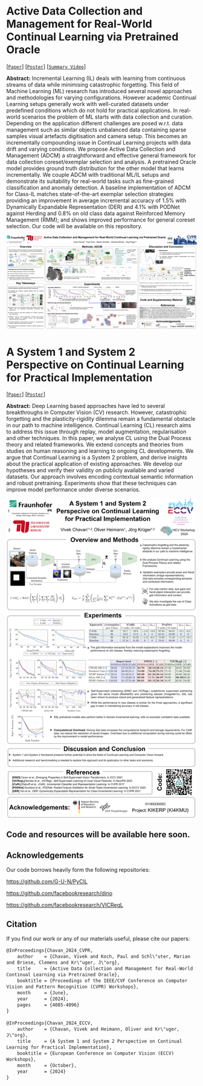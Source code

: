 # Active Data Collection and Management for Real-World Continual Learning via Pretrained Oracle

[[`Paper`](https://openaccess.thecvf.com/content/CVPR2024W/CLVISION/html/Chavan_Active_Data_Collection_and_Management_for_Real-World_Continual_Learning_via_CVPRW_2024_paper.html)] [[`Poster`](https://drive.google.com/file/d/1_8FC60_aXVbQHE0Ygls-7R0rwjBmtdyx/view?usp=sharing)] [[`Summary Video`](https://youtu.be/HwEzN7DfJw0?si=yCd5bYWm204ICdOb)]

**Abstract:** Incremental Learning (IL) deals with learning from continuous streams of data while minimising catastrophic forgetting. This field of Machine Learning (ML) research has introduced several novel approaches and methodologies for varying configurations. However academic Continual Learning setups generally work with well-curated datasets under predefined conditions which do not hold for practical applications. In real-world scenarios the problem of ML starts with data collection and curation. Depending on the application different challenges are posed w.r.t. data management such as similar objects unbalanced data containing sparse samples visual artefacts digitisation and camera setup. This becomes an incrementally compounding issue in Continual Learning projects with data drift and varying conditions. We propose Active Data Collection and Management (ADCM) a straightforward and effective general framework for data collection coreset/exemplar selection and analysis. A pretrained Oracle model provides ground truth distribution for the other model that learns incrementally. We couple ADCM with traditional ML/IL setups and demonstrate its suitability for real-world tasks such as fine-grained classification and anomaly detection. A baseline implementation of ADCM for Class-IL matches state-of-the-art exemplar selection strategies providing an improvement in average incremental accuracy of 1.5% with Dynamically Expandable Representation (DER) and 4.1% with PODNet against Herding and 0.8% on old class data against Reinforced Memory Management (RMM); and shows improved performance for general coreset selection. Our code will be available on this repository.


![Poster_img](https://github.com/Vivek9Chavan/ADCM/blob/main/ADCM_Poster_CVPRW.png)

# A System 1 and System 2 Perspective on Continual Learning for Practical Implementation

[[`Paper`](https://drive.google.com/file/d/1R2IpWB1dlymLCUB0kvpJnu49acIMJkta/view?usp=drive_link)] [[`Poster`](https://drive.google.com/file/d/1vbhL9r-hSThIvE5iK7VjEa8NEd1er-yN/view?usp=sharing)]

**Abstract:** Deep Learning based approaches have led to several breakthroughs in Computer Vision (CV) research. However, catastrophic forgetting and the plasticity-rigidity dilemma remain a fundamental obstacle in our path to machine intelligence. Continual Learning (CL) research aims to address this issue through replay, model augmentation, regularisation and other techniques. In this paper, we analyse CL using the Dual Process theory and related frameworks. We extend concepts and theories from studies on human reasoning and learning to ongoing CL developments. We argue that Continual Learning is a System 2 problem, and derive insights about the practical application of existing approaches. We develop our hypotheses and verify their validity on publicly available and varied datasets. Our approach involves encoding contextual semantic information and robust pretraining. Experiments show that these techniques can improve model performance under diverse scenarios.


![Poster](https://github.com/Vivek9Chavan/ADCM/blob/main/(ECCV2024%20Workshop)%20Poster.jpg)

## Code and resources will be available here soon.

## Acknowledgements

Our code borrows heavily form the following repositories:

https://github.com/G-U-N/PyCIL

https://github.com/facebookresearch/dino

https://github.com/facebookresearch/VICRegL

<a name="bibtex"></a>
## Citation

If you find our work or any of our materials useful, please cite our papers:
```
@InProceedings{Chavan_2024_CVPR,
    author    = {Chavan, Vivek and Koch, Paul and Schl\"uter, Marian and Briese, Clemens and Kr\"uger, J\"org},
    title     = {Active Data Collection and Management for Real-World Continual Learning via Pretrained Oracle},
    booktitle = {Proceedings of the IEEE/CVF Conference on Computer Vision and Pattern Recognition (CVPR) Workshops},
    month     = {June},
    year      = {2024},
    pages     = {4085-4096}
}

@InProceedings{Chavan_2024_ECCV,
    author    = {Chavan, Vivek and Heimann, Oliver and Kr\"uger, J\"org},
    title     = {A System 1 and System 2 Perspective on Continual Learning for Practical Implementation},
    booktitle = {European Conference on Computer Vision (ECCV) Workshops},
    month     = {October},
    year      = {2024}
}
